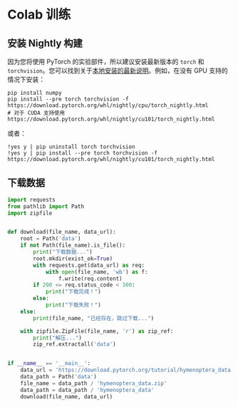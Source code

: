 # Colab 训练

## 安装 Nightly 构建

因为您将使用 PyTorch 的实验部件，所以建议安装最新版本的 ``torch`` 和 ``torchvision``。您可以找到关于[本地安装的最新说明](https://pytorch.org/get-started/locally/)。例如，在没有 GPU 支持的情况下安装：

```shell
pip install numpy
pip install --pre torch torchvision -f https://download.pytorch.org/whl/nightly/cpu/torch_nightly.html
# 对于 CUDA 支持使用 https://download.pytorch.org/whl/nightly/cu101/torch_nightly.html
```

或者：

```shell
!yes y | pip uninstall torch torchvision
!yes y | pip install --pre torch torchvision -f https://download.pytorch.org/whl/nightly/cu101/torch_nightly.html
```

## 下载数据

```python
import requests
from pathlib import Path
import zipfile


def download(file_name, data_url):
    root = Path('data')
    if not Path(file_name).is_file():
        print("下载数据...")
        root.mkdir(exist_ok=True)
        with requests.get(data_url) as req:
            with open(file_name, 'wb') as f:
                f.write(req.content)
        if 200 <= req.status_code < 300:
            print("下载完成！")
        else:
            print("下载失败！")
    else:
        print(file_name, "已经存在，跳过下载...")

    with zipfile.ZipFile(file_name, 'r') as zip_ref:
        print("解压...")
        zip_ref.extractall('data')


if __name__ == '__main__':
    data_url = 'https://download.pytorch.org/tutorial/hymenoptera_data.zip'
    data_path = Path('data')
    file_name = data_path / 'hymenoptera_data.zip'
    data_path = data_path / 'hymenoptera_data'
    download(file_name, data_url)
```